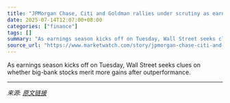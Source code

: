 ```yaml
---
title: "JPMorgan Chase, Citi and Goldman rallies under scrutiny as earnings updates await"
date: 2025-07-14T12:07:00+08:00
categories: ["finance"]
tags: []
summary: "As earnings season kicks off on Tuesday, Wall Street seeks clues on whether big-bank stocks merit more gains after outperformance."
source_url: "https://www.marketwatch.com/story/jpmorgan-chase-citi-and-goldman-rallies-under-scrutiny-as-earnings-updates-await-00a1087c?mod=mw_rss_topstories"
---
```


As earnings season kicks off on Tuesday, Wall Street seeks clues on whether big-bank stocks merit more gains after outperformance.

---

*来源: [原文链接](https://www.marketwatch.com/story/jpmorgan-chase-citi-and-goldman-rallies-under-scrutiny-as-earnings-updates-await-00a1087c?mod=mw_rss_topstories)*
